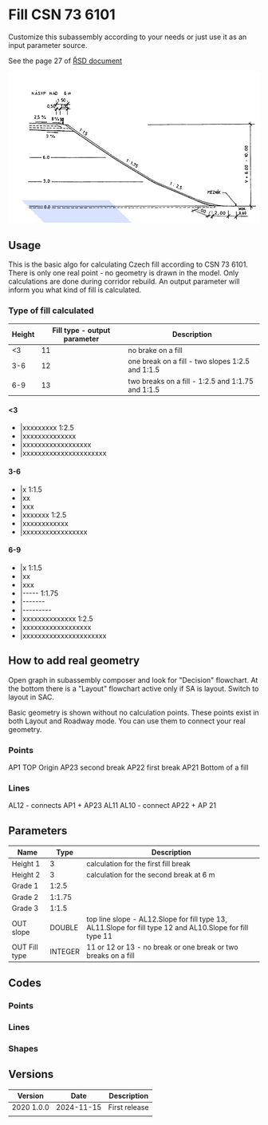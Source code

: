 # Fill CSN 73 6101

Customize this subassembly according to your needs or just use it as an input parameter source.

See the page 27 of [ŘSD document](https://pjpk.rsd.cz/data/USR_001_2_10_VL/VL2_Silnicni_teleso__199505_.pdf)

![Fill schema](./assets/FillSchema.png "Fill schema")

## Usage

This is the basic algo for calculating Czech fill according to CSN 73 6101.
There is only one real point - no geometry is drawn in the model.
Only calculations are done during corridor rebuild.
An output parameter will inform you what kind of fill is calculated.

### Type of fill calculated

| Height | Fill type - output parameter | Description                                       |
| ------ | ---------------------------- | ------------------------------------------------- |
| <3     | 11                           | no brake on a fill                                |
| 3-6    | 12                           | one break on a fill - two slopes 1:2.5 and 1:1.5  |
| 6-9    | 13                           | two breaks on a fill - 1:2.5 and 1:1.75 and 1:1.5 |

#### <3

- |xxxxxxxxx 1:2.5
- |xxxxxxxxxxxxxx
- |xxxxxxxxxxxxxxxxxx
- |xxxxxxxxxxxxxxxxxxxxxx

#### 3-6

- |x 1:1.5
- |xx
- |xxx
- |xxxxxxx 1:2.5
- |xxxxxxxxxxxx
- |xxxxxxxxxxxxxxxxx

#### 6-9

- |x 1:1.5
- |xx
- |xxx
- |----- 1:1.75
- |-------
- |---------
- |xxxxxxxxxxxxxx 1:2.5
- |xxxxxxxxxxxxxxxxxx
- |xxxxxxxxxxxxxxxxxxxxxx

## How to add real geometry

Open graph in subassembly composer and look for "Decision" flowchart. At the bottom there is a "Layout" flowchart active only if SA is layout. Switch to layout in SAC.

Basic geometry is shown without no calculation points. These points exist in both Layout and Roadway mode. You can use them to connect your real geometry.

### Points

AP1 TOP Origin
AP23 second break
AP22 first break
AP21 Bottom of a fill

### Lines

AL12 - connects AP1 + AP23
AL11
AL10 - connect AP22 + AP 21

## Parameters

| Name          | Type    | Description                                                                                               |
| ------------- | ------- | --------------------------------------------------------------------------------------------------------- |
| Height 1      | 3       | calculation for the first fill break                                                                      |
| Height 2      | 3       | calculation for the second break at 6 m                                                                   |
| Grade 1       | 1:2.5   |                                                                                                           |
| Grade 2       | 1:1.75  |                                                                                                           |
| Grade 3       | 1:1.5   |                                                                                                           |
| OUT slope     | DOUBLE  | top line slope - AL12.Slope for fill type 13, AL11.Slope for fill type 12 and AL10.Slope for fill type 11 |
| OUT Fill type | INTEGER | 11 or 12 or 13 - no break or one break or two breaks on a fill                                            |

## Codes

### Points

### Lines

### Shapes

## Versions

| Version    | Date       | Description   |
| ---------- | ---------- | ------------- |
| 2020 1.0.0 | 2024-11-15 | First release |
|            |            |               |
